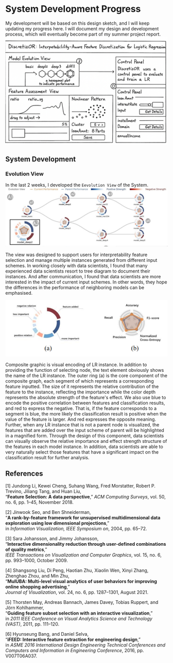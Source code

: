 # System Development Progress
My development will be based on this design sketch, and I will keep updating my progress here.
I will document my design and development process, which will eventually become part of my summer project report.
![Draft Diagram](Resource/Draft.png)
## System Development
### Evolution View
In the last 2 weeks, I developed the `Eevolution View` of the System.
![Evolution View](Resource/Revolution%20View.jpg)

The view was designed to support users for interpretability feature selection and manage multiple instances generated from different 
input schemes. In working closely with data scientists, I found that many experienced data scientists resort to tree diagram to document 
their instances. And after communication, I found that data scientists are more interested in the impact of current input schemes. In other words, they hope the differences in the performance of neighboring models can be emphasised.

![Instance](Resource/instances.jpg)

Composite graphic is visual encoding of LR instance. In addition to providing the function of selecting node, the text element obviously shows the name of the LR instance. The outer ring (a) is the core component of the composite graph, each segment of which represents a corresponding feature inputted. The size of it represents the relative contribution of the feature to the instance, reflecting the importance while the color depth represents the absolute strength of the feature's effect. We also use blue to encode the positive correlation between features and classification results, and red to express the negative. That is, if the feature corresponds to a segment is blue, the more likely the classification result is positive when the value of the feature is larger. And red expresses the opposite meaning. Further, when any LR instance that is not a parent node is visualized, the features that are added over the input scheme of parent will be highlighted in a magnified form. Through the design of this component, data scientists can visually observe the relative importance and effect strength structure of the features in each model instance. In addition, data scientists are able to very naturally select those features that have a significant impact on the classification result for further analysis.

## References

[1] Jundong Li, Kewei Cheng, Suhang Wang, Fred Morstatter, Robert P. Trevino, Jiliang Tang, and Huan Liu,  
“**Feature Selection: A data perspective**,” *ACM Computing Surveys*, vol. 50, no. 6, pp. 1–45, November 2018.

[2] Jinwook Seo, and Ben Shneiderman,  
“**A rank-by-feature framework for unsupervised multidimensional data exploration using low dimensional projections**,”  
in *Information Visualization, IEEE Symposium on*, 2004, pp. 65–72.

[3] Sara Johansson, and Jimmy Johansson,  
“**Interactive dimensionality reduction through user-defined combinations of quality metrics**,”  
*IEEE Transactions on Visualization and Computer Graphics*, vol. 15, no. 6, pp. 993–1000, October 2009.

[4] Shangsong Liu, Di Peng, Haotian Zhu, Xiaolin Wen, Xinyi Zhang, Zhenghao Zhou, and Min Zhu,  
“**MulUBA: Multi-level visual analytics of user behaviors for improving online shopping advertising**,”  
*Journal of Visualization*, vol. 24, no. 6, pp. 1287–1301, August 2021.

[5] Thorsten May, Andreas Bannach, James Davey, Tobias Ruppert, and Jörn Kohlhammer,  
“**Guiding feature subset selection with an interactive visualization**,”  
in *2011 IEEE Conference on Visual Analytics Science and Technology (VAST)*, 2011, pp. 111–120.

[6] Hyunseung Bang, and Daniel Selva,  
“**iFEED: Interactive feature extraction for engineering design**,”  
in *ASME 2016 International Design Engineering Technical Conferences and Computers and Information in Engineering Conference*, 2016, pp. V007T06A037.

